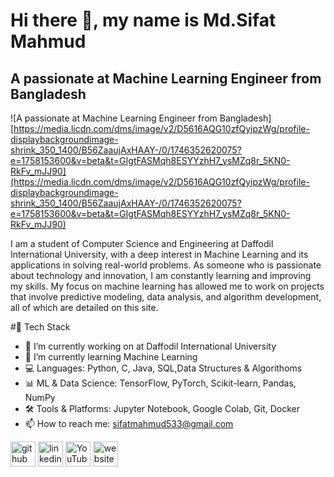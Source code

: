 # Hi there 👋, my name is Md.Sifat Mahmud
## A passionate at Machine Learning Engineer from Bangladesh
![A passionate at Machine Learning Engineer from Bangladesh] [https://media.licdn.com/dms/image/v2/D5616AQG10zfQyipzWg/profile-displaybackgroundimage-shrink_350_1400/B56ZaaujAxHAAY-/0/1746352620075?e=1758153600&v=beta&t=GIgtFASMqh8ESYYzhH7_ysMZq8r_5KN0-RkFv_mJJ90](https://media.licdn.com/dms/image/v2/D5616AQG10zfQyipzWg/profile-displaybackgroundimage-shrink_350_1400/B56ZaaujAxHAAY-/0/1746352620075?e=1758153600&v=beta&t=GIgtFASMqh8ESYYzhH7_ysMZq8r_5KN0-RkFv_mJJ90)

I am a student of Computer Science and Engineering at Daffodil International University, with a deep interest in Machine Learning and its applications in solving real-world problems.
As someone who is passionate about technology and innovation, I am constantly learning and improving my skills. My focus on machine learning has allowed me to work on projects that involve predictive modeling, data analysis, and algorithm development, all of which are detailed on this site.

#🚀 Tech Stack

- 🔭 I’m currently working on at Daffodil International University 
- 🌱 I’m currently learning Machine Learning
- 💻 Languages: Python, C, Java, SQL,Data Structures & Algorithoms
- 📊 ML & Data Science: TensorFlow, PyTorch, Scikit-learn, Pandas, NumPy
- 🛠️ Tools & Platforms: Jupyter Notebook, Google Colab, Git, Docker
- 📫 How to reach me: sifatmahmud533@gmail.com 


[<img src='https://cdn.jsdelivr.net/npm/simple-icons@3.0.1/icons/github.svg' alt='github' height='40'>](https://github.com/Mdsifatmahmud)  [<img src='https://cdn.jsdelivr.net/npm/simple-icons@3.0.1/icons/linkedin.svg' alt='linkedin' height='40'>](https://www.linkedin.com/in/mdsifatmahmud2002/)  [<img src='https://cdn.jsdelivr.net/npm/simple-icons@3.0.1/icons/youtube.svg' alt='YouTube' height='40'>](https://www.youtube.com/channel/UClW9ycb7s4knS_Pv4TRpAQQ)  [<img src='https://cdn.jsdelivr.net/npm/simple-icons@3.0.1/icons/icloud.svg' alt='website' height='40'>](https://sites.google.com/s.diu.edu.bd/mdsifatmahmud/home)  

